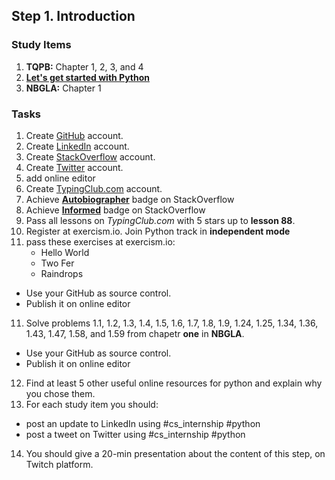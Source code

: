 ## Step 1. Introduction

### Study Items

  1. **TQPB:** Chapter 1, 2, 3, and 4
  2. **[Let's get started with Python](https://github.com/mrhajbabaei/get-started-with-python)**
  3. **NBGLA:** Chapter 1

### Tasks

  1. Create [GitHub](https://github.com) account.
  2. Create [LinkedIn](https://www.linkedin.com) account.
  3. Create [StackOverflow](https://stackoverflow.com) account.
  4. Create [Twitter](https://twitter.com) account.
  5. add online editor
  6. Create [TypingClub.com](https://www.typingclub.com) account.
  7. Achieve [**Autobiographer**](https://stackoverflow.com/help/badges/9/autobiographer) badge on StackOverflow
  8. Achieve [**Informed**](https://stackoverflow.com/help/badges/2600/informed) badge on StackOverflow
  9. Pass all lessons on *TypingClub.com* with 5 stars up to **lesson 88**.
  10. Register at exercism.io. Join Python track in **independent mode**
  11. pass these exercises at exercism.io:
      -   Hello World
      -   Two Fer
      -   Raindrops
   
   - Use your GitHub as source control.
   - Publish it on online editor
   
  11. Solve problems 1.1, 1.2, 1.3, 1.4, 1.5, 1.6, 1.7, 1.8, 1.9, 1.24, 1.25, 1.34, 1.36, 1.43, 1.47, 1.58, and 1.59 from chapetr **one** in **NBGLA**.
  
   - Use your GitHub as source control.
   - Publish it on online editor
   
  12. Find at least 5 other useful online resources for python and explain why you chose them.
  13. For each study item you should:  
  
   - post an update to LinkedIn using #cs_internship #python  
   - post a tweet on Twitter using #cs_internship #python
     
  14. You should give a 20-min presentation about the content of this step, on Twitch platform.
